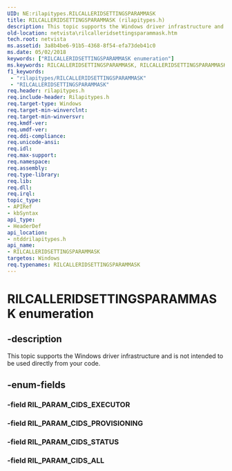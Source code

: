 ```yaml
---
UID: NE:rilapitypes.RILCALLERIDSETTINGSPARAMMASK
title: RILCALLERIDSETTINGSPARAMMASK (rilapitypes.h)
description: This topic supports the Windows driver infrastructure and is not intended to be used directly from your code.
old-location: netvista\rilcalleridsettingsparammask.htm
tech.root: netvista
ms.assetid: 3a8b4be6-91b5-4368-8f54-efa73deb41c0
ms.date: 05/02/2018
keywords: ["RILCALLERIDSETTINGSPARAMMASK enumeration"]
ms.keywords: RILCALLERIDSETTINGSPARAMMASK, RILCALLERIDSETTINGSPARAMMASK enumeration [Network Drivers Starting with Windows Vista], RIL_PARAM_CIDS_ALL, RIL_PARAM_CIDS_PROVISIONING, RIL_PARAM_CIDS_STATUS, netvista.rilcalleridsettingsparammask, ntddrilapitypes/RILCALLERIDSETTINGSPARAMMASK, ntddrilapitypes/RIL_PARAM_CIDS_ALL, ntddrilapitypes/RIL_PARAM_CIDS_PROVISIONING, ntddrilapitypes/RIL_PARAM_CIDS_STATUS
f1_keywords:
 - "rilapitypes/RILCALLERIDSETTINGSPARAMMASK"
 - "RILCALLERIDSETTINGSPARAMMASK"
req.header: rilapitypes.h
req.include-header: Rilapitypes.h
req.target-type: Windows
req.target-min-winverclnt: 
req.target-min-winversvr: 
req.kmdf-ver: 
req.umdf-ver: 
req.ddi-compliance: 
req.unicode-ansi: 
req.idl: 
req.max-support: 
req.namespace: 
req.assembly: 
req.type-library: 
req.lib: 
req.dll: 
req.irql: 
topic_type:
- APIRef
- kbSyntax
api_type:
- HeaderDef
api_location:
- ntddrilapitypes.h
api_name:
- RILCALLERIDSETTINGSPARAMMASK
targetos: Windows
req.typenames: RILCALLERIDSETTINGSPARAMMASK
---
```


# RILCALLERIDSETTINGSPARAMMASK enumeration


## -description


This topic supports the Windows driver infrastructure and is not intended to be used directly from your code.


## -enum-fields




### -field RIL_PARAM_CIDS_EXECUTOR


### -field RIL_PARAM_CIDS_PROVISIONING


### -field RIL_PARAM_CIDS_STATUS


### -field RIL_PARAM_CIDS_ALL

